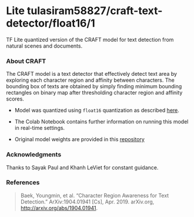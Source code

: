 # Lite tulasiram58827/craft-text-detector/float16/1
TF Lite quantized version of the CRAFT model for text detection from natural scenes and documents.

<!-- parent-model: tulasiram58827/craft-text-detector/1 -->
<!-- asset-path: legacy -->
<!-- colab: https://colab.research.google.com/github/tulasiram58827/craft_tflite/blob/main/colabs/CRAFT_TFLITE.ipynb -->

### About CRAFT

The CRAFT model is a text detector that effectively detect text area by exploring each character region and affinity between characters. The bounding box of texts are obtained by simply finding minimum bounding rectangles on binary map after thresholding character region and affinity scores.

- Model was quantized using `float16` quantization as described [here](https://www.tensorflow.org/lite/performance/post_training_float16_quant).

- The Colab Notebook contains further information on running this model in real-time settings.

- Original model weights are provided in this [repository](https://github.com/clovaai/CRAFT-pytorch)

### Acknowledgments

Thanks to Sayak Paul and Khanh LeViet for constant guidance.

### References

> Baek, Youngmin, et al. “Character Region Awareness for Text Detection.” ArXiv:1904.01941 [Cs], Apr. 2019. arXiv.org, http://arxiv.org/abs/1904.01941.

